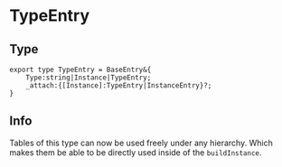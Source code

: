# TypeEntry

## Type
```luau
export type TypeEntry = BaseEntry&{
	Type:string|Instance|TypeEntry;
	_attach:{[Instance]:TypeEntry|InstanceEntry}?;
}
```

## Info
Tables of this type can now be used freely under any hierarchy. Which makes them be able to be directly used inside of the `buildInstance`.
